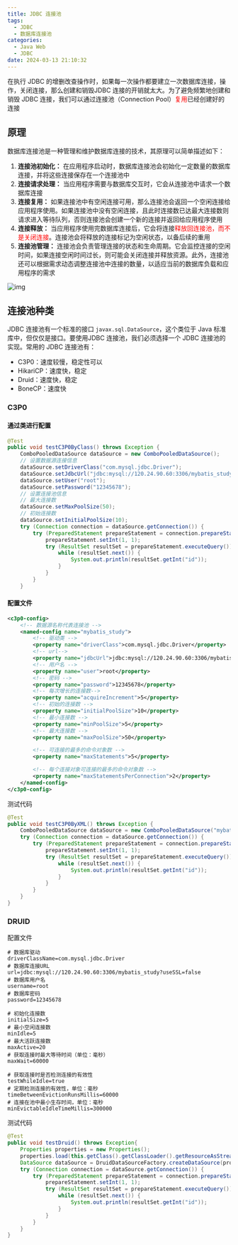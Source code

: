 ```yaml
---
title: JDBC 连接池
tags:
  - JDBC
  - 数据库连接池
categories:
  - Java Web
  - JDBC
date: 2024-03-13 21:10:32
---
```

在执行 JDBC 的增删改查操作时，如果每一次操作都要建立一次数据库连接，操作，关闭连接，那么创建和销毁JDBC 连接的开销就太大。为了避免频繁地创建和销毁 JDBC 连接，我们可以通过连接池（Connection Pool）<font color=red>复用</font>已经创建好的连接

## 原理

数据库连接池是一种管理和维护数据库连接的技术，其原理可以简单描述如下：

1. **连接池初始化：** 在应用程序启动时，数据库连接池会初始化一定数量的数据库连接，并将这些连接保存在一个连接池中
2. **连接请求处理：** 当应用程序需要与数据库交互时，它会从连接池中请求一个数据库连接
3. **连接复用：** 如果连接池中有空闲连接可用，那么连接池会返回一个空闲连接给应用程序使用。如果连接池中没有空闲连接，且此时连接数已达最大连接数则请求进入等待队列，否则连接池会创建一个新的连接并返回给应用程序使用
4. **连接释放：** 当应用程序使用完数据库连接后，它会将连接<font color=red>释放回连接池，而不是关闭连接</font>。连接池会将释放的连接标记为空闲状态，以备后续的重用
5. **连接池管理：** 连接池会负责管理连接的状态和生命周期。它会监控连接的空闲时间，如果连接空闲时间过长，则可能会关闭连接并释放资源。此外，连接池还可以根据需求动态调整连接池中连接的数量，以适应当前的数据库负载和应用程序的需求

![img](https://cdgwsd.oss-cn-guangzhou.aliyuncs.com/img/202403121130817.png)

## 连接池种类

JDBC 连接池有一个标准的接口 `javax.sql.DataSource`，这个类位于 Java 标准库中，但仅仅是接口。要使用JDBC 连接池，我们必须选择一个 JDBC 连接池的实现。常用的 JDBC 连接池有：

- C3P0：速度较慢，稳定性可以
- HikariCP：速度快，稳定
- Druid：速度快，稳定
- BoneCP：速度快

### C3P0

#### 通过类进行配置

```java
@Test
public void testC3P0ByClass() throws Exception {
    ComboPooledDataSource dataSource = new ComboPooledDataSource();
    // 设置数据源连接信息
    dataSource.setDriverClass("com.mysql.jdbc.Driver");
    dataSource.setJdbcUrl("jdbc:mysql://120.24.90.60:3306/mybatis_study?useSSL=false&characterEncoding=UTF-8");
    dataSource.setUser("root");
    dataSource.setPassword("12345678");
    // 设置连接池信息
    // 最大连接数
    dataSource.setMaxPoolSize(50);
    // 初始连接数
    dataSource.setInitialPoolSize(10);
    try (Connection connection = dataSource.getConnection()) {
        try (PreparedStatement prepareStatement = connection.prepareStatement("select * from t_user where id = ?")) {
            prepareStatement.setInt(1, 1);
            try (ResultSet resultSet = prepareStatement.executeQuery()) {
                while (resultSet.next()) {
                    System.out.println(resultSet.getInt("id"));
                }
            }
        }
    }
```

#### 配置文件

```xml
<c3p0-config>
    <!-- 数据源名称代表连接池 -->
    <named-config name="mybatis_study">
        <!-- 驱动类 -->
        <property name="driverClass">com.mysql.jdbc.Driver</property>
        <!-- url-->
        <property name="jdbcUrl">jdbc:mysql://120.24.90.60:3306/mybatis_study?useSSL=false&amp;characterEncoding=UTF-8</property>
        <!-- 用户名 -->
        <property name="user">root</property>
        <!-- 密码 -->
        <property name="password">12345678</property>
        <!-- 每次增长的连接数-->
        <property name="acquireIncrement">5</property>
        <!-- 初始的连接数 -->
        <property name="initialPoolSize">10</property>
        <!-- 最小连接数 -->
        <property name="minPoolSize">5</property>
        <!-- 最大连接数 -->
        <property name="maxPoolSize">50</property>

        <!-- 可连接的最多的命令对象数 -->
        <property name="maxStatements">5</property>

        <!-- 每个连接对象可连接的最多的命令对象数 -->
        <property name="maxStatementsPerConnection">2</property>
    </named-config>
</c3p0-config>
```

测试代码

```java
@Test
public void testC3P0ByXML() throws Exception {
    ComboPooledDataSource dataSource = new ComboPooledDataSource("mybatis_study");
    try (Connection connection = dataSource.getConnection()) {
        try (PreparedStatement prepareStatement = connection.prepareStatement("select * from t_user where id = ?")) {
            prepareStatement.setInt(1, 1);
            try (ResultSet resultSet = prepareStatement.executeQuery()) {
                while (resultSet.next()) {
                    System.out.println(resultSet.getInt("id"));
                }
            }
        }
    }
}
```

### DRUID

配置文件

```properties
# 数据库驱动
driverClassName=com.mysql.jdbc.Driver
# 数据库连接URL
url=jdbc:mysql://120.24.90.60:3306/mybatis_study?useSSL=false
# 数据库用户名
username=root
# 数据库密码
password=12345678

# 初始化连接数
initialSize=5
# 最小空闲连接数
minIdle=5
# 最大活跃连接数
maxActive=20
# 获取连接时最大等待时间（单位：毫秒）
maxWait=60000

# 获取连接时是否检测连接的有效性
testWhileIdle=true
# 定期检测连接的有效性，单位：毫秒
timeBetweenEvictionRunsMillis=60000
# 连接在池中最小生存时间，单位：毫秒
minEvictableIdleTimeMillis=300000
```

测试代码

```java
@Test
public void testDruid() throws Exception{
    Properties properties = new Properties();
    properties.load(this.getClass().getClassLoader().getResourceAsStream("druid.properties"));
    DataSource dataSource = DruidDataSourceFactory.createDataSource(properties);
    try (Connection connection = dataSource.getConnection()) {
        try (PreparedStatement prepareStatement = connection.prepareStatement("select * from t_user where id = ?")) {
            prepareStatement.setInt(1, 1);
            try (ResultSet resultSet = prepareStatement.executeQuery()) {
                while (resultSet.next()) {
                    System.out.println(resultSet.getInt("id"));
                }
            }
        }
    }
}
```

